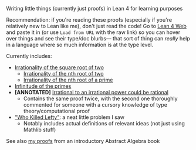 Writing little things (currently just proofs) in Lean 4 for learning purposes

Recommendation: if you're reading these proofs (especially if you're relatively new to Lean like me), don't just read the code! Go to [Lean 4 Web](https://live.lean-lang.org/) and paste it in (or use `Load from URL` with the raw link) so you can hover over things and see their type/doc blurbs— that sort of thing can _really_ help in a language where so much information is at the type level.

Currently includes:
- [Irrationality of the square root of two](Misc/SqrtTwoIrrational.lean)
    - [Irrationality of the nth root of two](Misc/NrtTwoIrrational.lean)
    - [Irrationality of the nth root of a prime](Misc/NrtPrimeIrrational.lean)
- [Infinitude of the primes](Misc/InfPrimes.lean)
- **\[ANNOTATED\]** [Irrational to an irrational power could be rational](Misc/IrrationalPowIrrationalRational.lean)
    - Contains the same proof twice, with the second one thoroughly commented for someone with a cursory knowledge of type theory/computational proof
- ["Who Killed Lefty"](Misc/WhoKilledLefty.lean): a neat little problem I saw
    - Notably includes actual definitions of relevant ideas (not just using Mathlib stuff)


See also [my proofs](https://github.com/TheCob11/PaulinIntroToAbstractAlgebra) from an introductory Abstract Algebra book
